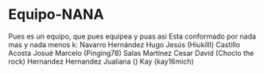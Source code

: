 # Equipo-NANA
Pues es un equipo, que pues equipea y puas asi
Esta conformado por nada mas y nada menos k:
Navarro Hernández Hugo Jesús (Hiukilll)
Castillo Acosta Josué Marcelo (Pinging78)
Salas Martinez Cesar David (Choclo the rock)
Hernandez Hernandez Jualiana ()
Kay (kay16mich)
